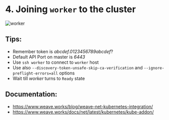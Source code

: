 # 4. Joining `worker` to the cluster 

![worker](https://miro.medium.com/max/926/1*JZ8cm65P2_iLOIo051aWtQ.png)

## Tips:
- Remember token is *abcdef.0123456789abcdef*?
- Default API Port on master is *6443*
- Use `ssh worker` to connect to `worker` host
- Use also `--discovery-token-unsafe-skip-ca-verification` and  `--ignore-preflight-errors=all` options
- Wait till *worker* turns to `Ready` state

## Documentation:
- https://www.weave.works/blog/weave-net-kubernetes-integration/
- https://www.weave.works/docs/net/latest/kubernetes/kube-addon/
